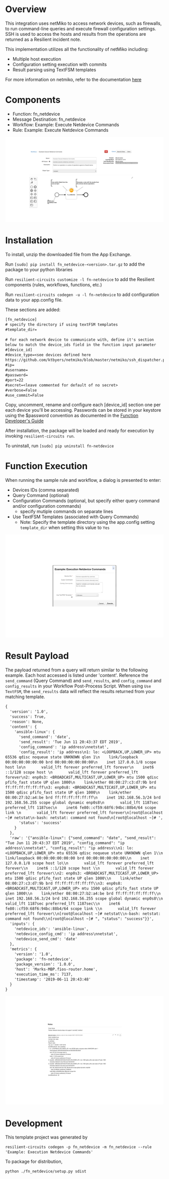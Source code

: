 # Overview
This integration uses netMiko to access network devices, such as firewalls, to run command-line queries
and execute firewall configuration settings. SSH is used to access the hosts and results from the operations are returned as a Resilient incident note.

This implementation utilizes all the functionality of netMiko including:

* Multiple host execution
* Configuration setting execution with commits
* Result parsing using TextFSM templates

For more information on netmiko, refer to the documentation [here](https://netmiko.readthedocs.io/en/latest/)

# Components
* Function: fn_netdevice
* Message Destination: fn_netdevice
* Workflow: Example: Execute Netdevice Commands
* Rule: Example: Execute Netdevice Commands

![Workflow](doc/readme_workflow.png)
# Installation
To install, unzip the downloaded file from the App Exchange.

Run `[sudo] pip install fn_netdevice-<version>.tar.gz` to add the package to your python libraries

Run `resilient-circuits customize -l fn-netdevice` to add the Resilient components (rules, workflows, functions, etc.)

Run `resilient-circuits codegen -u -l fn-netdevice` to add configuration data to your app.config file. 

These sections are added:

```
[fn_netdevice]
# specify the directory if using textFSM templates
#template_dir=

# for each network device to communicate with, define it's section below to match the device_ids field in the function input parameter
#[device_id]
#device_type=<see devices defined here https://github.com/ktbyers/netmiko/blob/master/netmiko/ssh_dispatcher.py>
#ip=
#username=
#password=
#port=22
#secret=<leave commented for default of no secret>
#verbose=False
#use_commit=False
```

Copy, uncomment, rename and configure each [device_id] section one per each device you'll be accessing. Passwords can be stored in your
keystore using the $password convention as documented in the [Function Developer's Guide](https://github.com/ibmresilient/resilient-reference/blob/master/developer_guides/Resilient%20IRP%20Function%20Developer%20Guide.pdf)

After installation, the package will be loaded and ready for execution by invoking `resilient-circuits run`.

To uninstall, run `[sudo] pip uninstall fn-netdevice`

# Function Execution
When running the sample rule and workflow, a dialog is presented to enter:

* Devices IDs (comma separated)
* Query Command (optional)
* Configuration Commands (optional, but specify either query command and/or configuration commands)
  - specify mutiple commands on separate lines
* Use TextFSM Templates (associated with Query Commands)
  - Note: Specify the template directory using the app.config setting `template_dir` when setting this value to `Yes`

![Rule Dialog](doc/readme_rule_dialog.png)
# Result Payload
The payload returned from a query will return similar to the following example. Each host accessed is listed under 'content'.
Reference the `send_command` (Query Command) and `send_results`, and `config_command` and `config_results` in your Workflow Post-Process Script. When using `Use TextFSM`, the `send_results` data will reflect the results returned from your matching template.

```
{
  'version': '1.0',
  'success': True,
  'reason': None,
  'content': {
    'ansible-linux': {
      'send_command': 'date',
      'send_result': 'Tue Jun 11 20:43:37 EDT 2019',
      'config_command': 'ip address\nnetstat',
      'config_result': 'ip address\n1: lo: <LOOPBACK,UP,LOWER_UP> mtu 65536 qdisc noqueue state UNKNOWN qlen 1\n    link/loopback 00:00:00:00:00:00 brd 00:00:00:00:00:00\n    inet 127.0.0.1/8 scope host lo\n       valid_lft forever preferred_lft forever\n    inet6 ::1/128 scope host \n       valid_lft forever preferred_lft forever\n2: enp0s3: <BROADCAST,MULTICAST,UP,LOWER_UP> mtu 1500 qdisc pfifo_fast state UP qlen 1000\n    link/ether 08:00:27:c3:d7:9b brd ff:ff:ff:ff:ff:ff\n3: enp0s8: <BROADCAST,MULTICAST,UP,LOWER_UP> mtu 1500 qdisc pfifo_fast state UP qlen 1000\n    link/ether 08:00:27:b2:a4:be brd ff:ff:ff:ff:ff:ff\n    inet 192.168.56.3/24 brd 192.168.56.255 scope global dynamic enp0s8\n       valid_lft 1187sec preferred_lft 1187sec\n    inet6 fe80::cf59:68f6:94bc:88b4/64 scope link \n       valid_lft forever preferred_lft forever\n[root@localhost ~]# netstat\n-bash: netstat: command not found\n[root@localhost ~]# ',
      'status': 'success'
    }
  },
  'raw': '{"ansible-linux": {"send_command": "date", "send_result": "Tue Jun 11 20:43:37 EDT 2019", "config_command": "ip address\\nnetstat", "config_result": "ip address\\n1: lo: <LOOPBACK,UP,LOWER_UP> mtu 65536 qdisc noqueue state UNKNOWN qlen 1\\n    link/loopback 00:00:00:00:00:00 brd 00:00:00:00:00:00\\n    inet 127.0.0.1/8 scope host lo\\n       valid_lft forever preferred_lft forever\\n    inet6 ::1/128 scope host \\n       valid_lft forever preferred_lft forever\\n2: enp0s3: <BROADCAST,MULTICAST,UP,LOWER_UP> mtu 1500 qdisc pfifo_fast state UP qlen 1000\\n    link/ether 08:00:27:c3:d7:9b brd ff:ff:ff:ff:ff:ff\\n3: enp0s8: <BROADCAST,MULTICAST,UP,LOWER_UP> mtu 1500 qdisc pfifo_fast state UP qlen 1000\\n    link/ether 08:00:27:b2:a4:be brd ff:ff:ff:ff:ff:ff\\n    inet 192.168.56.3/24 brd 192.168.56.255 scope global dynamic enp0s8\\n       valid_lft 1187sec preferred_lft 1187sec\\n    inet6 fe80::cf59:68f6:94bc:88b4/64 scope link \\n       valid_lft forever preferred_lft forever\\n[root@localhost ~]# netstat\\n-bash: netstat: command not found\\n[root@localhost ~]# ", "status": "success"}}',
  'inputs': {
    'netdevice_ids': 'ansible-linux',
    'netdevice_config_cmd': 'ip address\nnetstat',
    'netdevice_send_cmd': 'date'
  },
  'metrics': {
    'version': '1.0',
    'package': 'fn-netdevice',
    'package_version': '1.0.0',
    'host': 'Marks-MBP.fios-router.home',
    'execution_time_ms': 7137,
    'timestamp': '2019-06-11 20:43:48'
  }
}
```

![Results](doc/readme_results.png)

# Development
This template project was generated by

    resilient-circuits codegen -p fn_netdevice -m fn_netdevice --rule 'Example: Execution Netdevice Commands'

To package for distribution,

    python ./fn_netdevice/setup.py sdist
